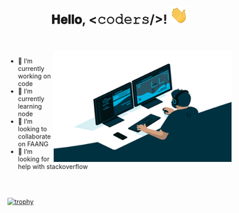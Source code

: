 <h1 align="center">
  𝐇𝐞𝐥𝐥𝐨, &lt;𝚌𝚘𝚍𝚎𝚛𝚜/&gt;!
  <img src="./Hi.gif" width="40px" />
</h1>
<br/>
<br/>
<img  align="right" src="https://raw.githubusercontent.com/jayeshmann/jayeshmann/main/code.gif" alt="coder"height="250" width="400" />

- 🔭 I’m currently working on code
- 🌱 I’m currently learning node
- 👯 I’m looking to collaborate on FAANG
- 🤔 I’m looking for help with stackoverflow

<br/>
<br/>

[![trophy](https://github-profile-trophy.vercel.app/?username=munarrr&theme=onedark)](https://github.com/munarrr/github-profile-trophy)
